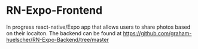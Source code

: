 # RN-Expo-Frontend

In progress react-native/Expo app that allows users to share photos based on their locaiton. The backend can be found at https://github.com/graham-huelscher/RN-Expo-Backend/tree/master

